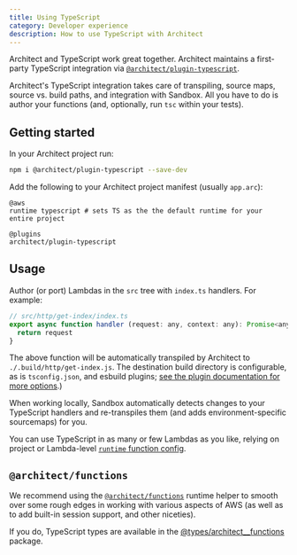 ```yaml
---
title: Using TypeScript
category: Developer experience
description: How to use TypeScript with Architect
---
```


Architect and TypeScript work great together. Architect maintains a first-party TypeScript integration via [`@architect/plugin-typescript`](https://github.com/architect/plugin-typescript).

Architect's TypeScript integration takes care of transpiling, source maps, source vs. build paths, and integration with Sandbox. All you have to do is author your functions (and, optionally, run `tsc` within your tests).


## Getting started

In your Architect project run:

```sh
npm i @architect/plugin-typescript --save-dev
```

Add the following to your Architect project manifest (usually `app.arc`):

```arc
@aws
runtime typescript # sets TS as the the default runtime for your entire project

@plugins
architect/plugin-typescript
```

## Usage

Author (or port) Lambdas in the `src` tree with `index.ts` handlers. For example:

```js
// src/http/get-index/index.ts
export async function handler (request: any, context: any): Promise<any> {
  return request
}
```

The above function will be automatically transpiled by Architect to `./.build/http/get-index.js`. The destination build directory is configurable, as is `tsconfig.json`, and esbuild plugins; [see the plugin documentation for more options](https://github.com/architect/plugin-typescript).)

When working locally, Sandbox automatically detects changes to your TypeScript handlers and re-transpiles them (and adds environment-specific sourcemaps) for you.

You can use TypeScript in as many or few Lambdas as you like, relying on project or Lambda-level [`runtime` function config](/docs/en/reference/configuration/function-config).


## `@architect/functions`

We recommend using the [`@architect/functions`](/docs/en/reference/runtime-helpers/node.js) runtime helper to smooth over some rough edges in working with various aspects of AWS (as well as to add built-in session support, and other niceties).

If you do, TypeScript types are available in the [@types/architect__functions](https://www.npmjs.com/package/@types/architect__functions) package.
